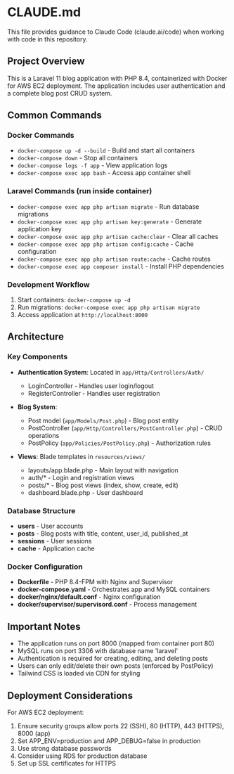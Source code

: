 # CLAUDE.md

This file provides guidance to Claude Code (claude.ai/code) when working with code in this repository.

## Project Overview

This is a Laravel 11 blog application with PHP 8.4, containerized with Docker for AWS EC2 deployment. The application includes user authentication and a complete blog post CRUD system.

## Common Commands

### Docker Commands
- `docker-compose up -d --build` - Build and start all containers
- `docker-compose down` - Stop all containers
- `docker-compose logs -f app` - View application logs
- `docker-compose exec app bash` - Access app container shell

### Laravel Commands (run inside container)
- `docker-compose exec app php artisan migrate` - Run database migrations
- `docker-compose exec app php artisan key:generate` - Generate application key
- `docker-compose exec app php artisan cache:clear` - Clear all caches
- `docker-compose exec app php artisan config:cache` - Cache configuration
- `docker-compose exec app php artisan route:cache` - Cache routes
- `docker-compose exec app composer install` - Install PHP dependencies

### Development Workflow
1. Start containers: `docker-compose up -d`
2. Run migrations: `docker-compose exec app php artisan migrate`
3. Access application at `http://localhost:8000`

## Architecture

### Key Components
- **Authentication System**: Located in `app/Http/Controllers/Auth/`
  - LoginController - Handles user login/logout
  - RegisterController - Handles user registration
  
- **Blog System**: 
  - Post model (`app/Models/Post.php`) - Blog post entity
  - PostController (`app/Http/Controllers/PostController.php`) - CRUD operations
  - PostPolicy (`app/Policies/PostPolicy.php`) - Authorization rules
  
- **Views**: Blade templates in `resources/views/`
  - layouts/app.blade.php - Main layout with navigation
  - auth/* - Login and registration views
  - posts/* - Blog post views (index, show, create, edit)
  - dashboard.blade.php - User dashboard

### Database Structure
- **users** - User accounts
- **posts** - Blog posts with title, content, user_id, published_at
- **sessions** - User sessions
- **cache** - Application cache

### Docker Configuration
- **Dockerfile** - PHP 8.4-FPM with Nginx and Supervisor
- **docker-compose.yaml** - Orchestrates app and MySQL containers
- **docker/nginx/default.conf** - Nginx configuration
- **docker/supervisor/supervisord.conf** - Process management

## Important Notes

- The application runs on port 8000 (mapped from container port 80)
- MySQL runs on port 3306 with database name 'laravel'
- Authentication is required for creating, editing, and deleting posts
- Users can only edit/delete their own posts (enforced by PostPolicy)
- Tailwind CSS is loaded via CDN for styling

## Deployment Considerations

For AWS EC2 deployment:
1. Ensure security groups allow ports 22 (SSH), 80 (HTTP), 443 (HTTPS), 8000 (app)
2. Set APP_ENV=production and APP_DEBUG=false in production
3. Use strong database passwords
4. Consider using RDS for production database
5. Set up SSL certificates for HTTPS
